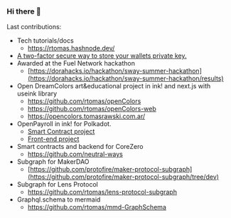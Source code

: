 ### Hi there 👋

Last contributions:
+ Tech tutorials/docs
  + https://rtomas.hashnode.dev/
+ [A two-factor secure way to store your wallets private key.](https://github.com/rtomas/key-kiss)
+ Awarded at the Fuel Network hackathon
  + [https://dorahacks.io/hackathon/sway-summer-hackathon](https://dorahacks.io/hackathon/sway-summer-hackathon/results)
+ Open DreamColors art&educational project in ink! and next.js with useink library
  + https://github.com/rtomas/openColors
  + https://github.com/rtomas/openColors-web
  + https://opencolors.tomasrawski.com.ar/
+ OpenPayroll in ink! for Polkadot.
  + [Smart Contract project](https://github.com/polkadrys/openPayroll)
  + [Front-end project](https://github.com/polkadrys/open-payroll-web/)
+ Smart contracts and backend for CoreZero 
  + https://github.com/neutral-ways   
+ Subgraph for MakerDAO
  + [https://github.com/protofire/maker-protocol-subgraph](https://github.com/protofire/maker-protocol-subgraph/tree/dev)
+ Subgraph for Lens Protocol
  + https://github.com/rtomas/lens-protocol-subgraph
+ Graphql.schema to mermaid
  + https://github.com/rtomas/mmd-GraphSchema

